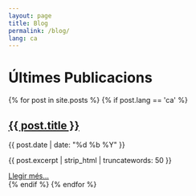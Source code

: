 ```yaml
---
layout: page
title: Blog
permalink: /blog/
lang: ca
---
```


# Últimes Publicacions

{% for post in site.posts %}
  {% if post.lang == 'ca' %}
    <article class="post-item">
      <h2><a href="{{ post.url }}">{{ post.title }}</a></h2>
      <time datetime="{{ post.date | date_to_xmlschema }}">{{ post.date | date: "%d %b %Y" }}</time>
      <p>{{ post.excerpt | strip_html | truncatewords: 50 }}</p>
      <a href="{{ post.url }}">Llegir més...</a>
    </article>
  {% endif %}
{% endfor %}